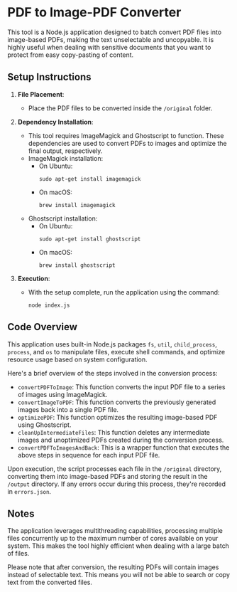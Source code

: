 # PDF to Image-PDF Converter

This tool is a Node.js application designed to batch convert PDF files into image-based PDFs, making the text unselectable and uncopyable. It is highly useful when dealing with sensitive documents that you want to protect from easy copy-pasting of content.

## Setup Instructions

1. **File Placement**:
    - Place the PDF files to be converted inside the `/original` folder.

2. **Dependency Installation**:
    - This tool requires ImageMagick and Ghostscript to function. These dependencies are used to convert PDFs to images and optimize the final output, respectively.
    - ImageMagick installation:
        - On Ubuntu:
            ```
            sudo apt-get install imagemagick
            ```
        - On macOS:
            ```
            brew install imagemagick
            ```
    - Ghostscript installation:
        - On Ubuntu:
            ```
            sudo apt-get install ghostscript
            ```
        - On macOS:
            ```
            brew install ghostscript
            ```

3. **Execution**:
    - With the setup complete, run the application using the command:
        ```
        node index.js
        ```

## Code Overview

This application uses built-in Node.js packages `fs`, `util`, `child_process`, `process`, and `os` to manipulate files, execute shell commands, and optimize resource usage based on system configuration.

Here's a brief overview of the steps involved in the conversion process:

- `convertPDFToImage`: This function converts the input PDF file to a series of images using ImageMagick.
- `convertImageToPDF`: This function converts the previously generated images back into a single PDF file.
- `optimizePDF`: This function optimizes the resulting image-based PDF using Ghostscript.
- `cleanUpIntermediateFiles`: This function deletes any intermediate images and unoptimized PDFs created during the conversion process.
- `convertPDFToImagesAndBack`: This is a wrapper function that executes the above steps in sequence for each input PDF file.

Upon execution, the script processes each file in the `/original` directory, converting them into image-based PDFs and storing the result in the `/output` directory. If any errors occur during this process, they're recorded in `errors.json`.

## Notes

The application leverages multithreading capabilities, processing multiple files concurrently up to the maximum number of cores available on your system. This makes the tool highly efficient when dealing with a large batch of files.

Please note that after conversion, the resulting PDFs will contain images instead of selectable text. This means you will not be able to search or copy text from the converted files.
